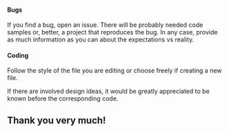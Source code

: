 #### Bugs

If you find a bug, open an issue. There will be probably needed code samples or, better, a project that reproduces the bug. In any case, provide as much information as you can about the expectations vs reality.

#### Coding

Follow the style of the file you are editing or choose freely if creating a new file.

If there are involved design ideas, it would be greatly appreciated to be known before the corresponding code.

## Thank you very much!
